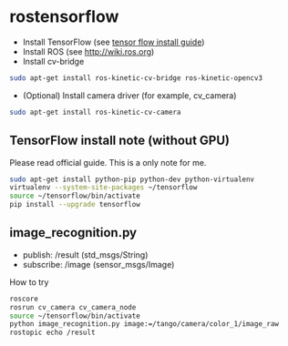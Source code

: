 rostensorflow
=====================

- Install TensorFlow (see [tensor flow install guide](https://www.tensorflow.org/install/install_linux))
- Install ROS (see http://wiki.ros.org)
- Install cv-bridge

```bash
sudo apt-get install ros-kinetic-cv-bridge ros-kinetic-opencv3
```

- (Optional) Install camera driver (for example, cv_camera)

```bash
sudo apt-get install ros-kinetic-cv-camera
```


TensorFlow install note (without GPU)
-------------------------------------------
Please read official guide. This is a only note for me.

```bash
sudo apt-get install python-pip python-dev python-virtualenv
virtualenv --system-site-packages ~/tensorflow
source ~/tensorflow/bin/activate
pip install --upgrade tensorflow
```

image_recognition.py
--------------------------------

* publish: /result (std_msgs/String)
* subscribe: /image (sensor_msgs/Image)

How to try

```bash
roscore
rosrun cv_camera cv_camera_node
source ~/tensorflow/bin/activate
python image_recognition.py image:=/tango/camera/color_1/image_raw
rostopic echo /result
```
